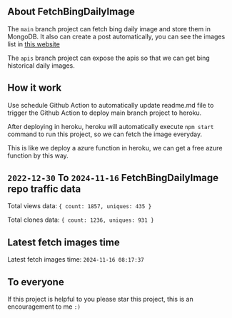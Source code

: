 ## About FetchBingDailyImage

The `main` branch project can fetch bing daily image and store them in MongoDB.
It also can create a post automatically, you can see the images list in [this website](https://oursalbum.netlify.app)

The `apis` branch project can expose the apis so that we can get bing historical daily images.

## How it work

Use schedule Github Action to automatically update readme.md file to trigger the Github Action to deploy main branch project to heroku.

After deploying in heroku, heroku will automatically execute `npm start` command to run this project, so we can fetch the image everyday.

This is like we deploy a azure function in heroku, we can get a free azure function by this way.

## `2022-12-30` To `2024-11-16` FetchBingDailyImage repo traffic data

Total views data: `{ count: 1857, uniques: 435 }`

Total clones data: `{ count: 1236, uniques: 931 }`

## Latest fetch images time

Latest fetch images time: `2024-11-16 08:17:37`

## To everyone

If this project is helpful to you please star this project, this is an encouragement to me `:)`



